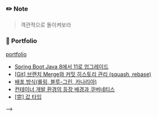 ### ✏️ Note
> 객관적으로 돌이켜보라

### 📄 Portfolio
<a href="https://bit.ly/3mNbb0w" target="_blank">portfolio</a>

<!-- 
### 📕 Recent Blog posts
<!-- BLOG-POST-LIST:START -->
- [Spring Boot Java 8에서 11로 업그레이드](https://kingpiggylab.tistory.com/371)
- [[Git] 브랜치 Merge와 커밋 히스토리 관리 &lpar;squash, rebase&rpar;](https://kingpiggylab.tistory.com/370)
- [배포 방식&lpar;롤링, 블루-그린, 카나리아&rpar;](https://kingpiggylab.tistory.com/367)
- [컨테이너 개발 환경의 등장 배경과 쿠버네티스](https://kingpiggylab.tistory.com/366)
- [[完] 값 타입](https://kingpiggylab.tistory.com/364)
<!-- BLOG-POST-LIST:END -->
-->

<!--
**HoonDragonite/HoonDragonite** is a ✨ _special_ ✨ repository because its `README.md` (this file) appears on your GitHub profile.

Here are some ideas to get you started:

- 🔭 I’m currently working on ...
- 🌱 I’m currently learning ...
- 👯 I’m looking to collaborate on ...
- 🤔 I’m looking for help with ...
- 💬 Ask me about ...
- 📫 How to reach me: ...
- 😄 Pronouns: ...
- ⚡ Fun fact: ...
-->
